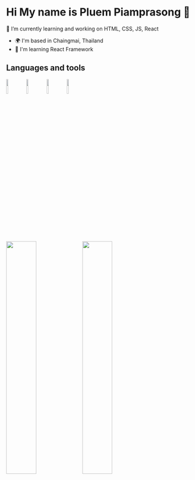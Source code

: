  # Hi  My name is Pluem Piamprasong 👋

🌱 I’m currently learning and working on HTML, CSS, JS, React

* 🌍  I'm based in Chaingmai, Thailand
* 🧠  I'm learning React Framework

 ## Languages and tools

<code><img width="10%" src="https://www.vectorlogo.zone/logos/w3_html5/w3_html5-ar21.svg"></code>
<code><img width="10%" src="https://www.vectorlogo.zone/logos/w3_css/w3_css-ar21.svg"></code>
<code><img width="10%" src="https://www.vectorlogo.zone/logos/reactjs/reactjs-ar21.svg"></code>
<code><img width="10%" src="https://www.vectorlogo.zone/logos/git-scm/git-scm-ar21.svg"></code>

$~~~~~~~~~~~$

<img align="left" width="40%" src="https://github-readme-stats.vercel.app/api/top-langs/?username=pluem544&show_icons=true&theme=dark">
<img align="left" width="40%" src="https://github-readme-stats.vercel.app/api?username=pluem544&show_icons=true&theme=dark" />




